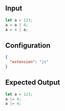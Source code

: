 
## Input
```javascript input
let a = 123;
a = a | 4;
a = 4 | a;
```

## Configuration
```json configuration
{
  "extension": "js"
}
```

## Expected Output
```javascript expected output
let a = 123;
a |= 4;
a |= 4;
```

